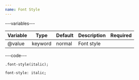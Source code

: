 ```yaml
---
name: Font Style
---
```


---variables---

| Variable | Type | Default | Description | Required |
| -- | -- | -- | -- | -- |
| @value | keyword | normal | Font style ||

---code---

```less
.font-style(italic);
```

```less
font-style: italic;
```